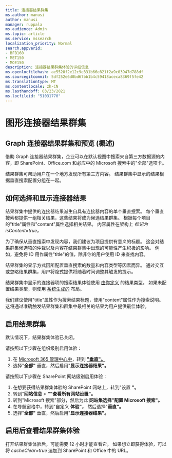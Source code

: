 ```yaml
---
title: 连接器结果群集
ms.author: manusi
author: manusi
manager: ruppala
ms.audience: Admin
ms.topic: article
ms.service: mssearch
localization_priority: Normal
search.appverid:
- BFB160
- MET150
- MOE150
description: 连接器结果群集体验的详细信息
ms.openlocfilehash: ae5528f2e12c9e331b66e821f2a9c03947d788df
ms.sourcegitcommit: 5df252e6d0bd67bb1b4c59418aceca8369f5fe42
ms.translationtype: MT
ms.contentlocale: zh-CN
ms.lasthandoff: 03/23/2021
ms.locfileid: "51031770"
---
```

# <a name="graph-connectors-result-cluster"></a>图形连接器结果群集

## <a name="overview-of-the-graph-connectors-result-cluster-preview"></a>Graph 连接器结果群集和预览 (概述)   

借助 Graph 连接器结果群集，企业可以在默认视图中搜索来自第三方数据源的内容，即 SharePoint、Office.com 和必应中的 Microsoft 搜索中的"全部"选项卡。 

结果群集可帮助用户在一个地方发现所有第三方内容。 结果群集中显示的结果根据垂直搜索配置分组在一起。

## <a name="how-connector-results-are-selected-and-displayed"></a>如何选择和显示连接器结果

结果群集中提供的连接器结果派生自具有连接器内容的单个垂直搜索。 每个垂直搜索都提供一组相关结果，这些结果将成为候选结果群集。 根据每个项目的"title"属性和"content"属性选择相关结果。 内容属性在架构上 *标记为 isContent=true。*

为了确保从垂直搜索中发现内容，我们建议为项目提供有意义的标题。 这会对结果群集候选项的仲裁以及内容在结果群集中出现的可能性产生积极的影响。 例如，避免将 ID 用作属性"title"的值，除非你的用户使用 ID 来查找内容。

结果群集的显示方式因所配置垂直搜索的数量和内容类型等因素而异。 通过交互或忽略结果群集，用户将隐式提供将随着时间调整其触发的提示。

结果群集中显示的连接器项的搜索结果体验使用 [由你定义](./customize-search-page.md#create-your-own-result-type) 的结果类型。 如果未配置结果类型，则使用 [系统生成的](./customize-search-page.md#default-search-result-layout) 布局。 

我们建议使用"title"属性作为搜索结果标题，使用"content"属性作为搜索说明。 这将通过准确触发结果群集和群集中最相关的结果为用户提供最佳体验。 

## <a name="enable-result-clusters"></a>启用结果群集
  
默认情况下，结果群集体验已关闭。  

请按照以下步骤在组织级别启用体验：

1. 在 [Microsoft 365 管理中心中](https://admin.microsoft.com)，转到 [**"垂直"。**](https://admin.microsoft.com/Adminportal/Home#/MicrosoftSearch/verticals)
2. 选择"**全部"** 垂直，然后启用"**显示连接器结果"。** 


请按照以下步骤在 SharePoint 网站级别启用体验：

1. 在想要获得结果群集体验的 SharePoint 网站上，转到"设置 **"。**
2. 转到"**网站信息** > **""查看所有网站设置"。**
3. 转到"Microsoft 搜索"部分，然后为此 **网站集选择"配置 Microsoft 搜索"。**
4. 在导航窗格中，转到"自定义 **体验"，** 然后选择"**垂直"。**
5. 选择"**全部"** 垂直，然后启用"**显示连接器结果"。**

## <a name="view-the-result-cluster-experience-after-it-is-enabled"></a>启用后查看结果群集体验

打开结果群集体验后，可能需要 12 小时才能查看它。 如果想立即获得体验，可以将 *cacheClear=true* 追加到 SharePoint 和 Office 中的 URL。
